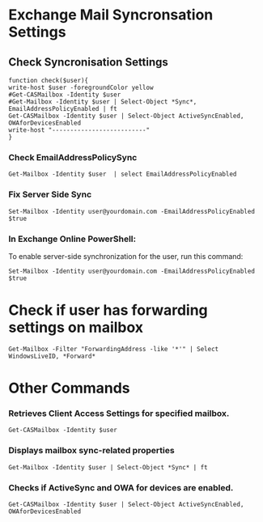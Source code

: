 # Exchange Mail Syncronsation Settings

## Check Syncronisation Settings
```
function check($user){
write-host $user -foregroundColor yellow
#Get-CASMailbox -Identity $user
#Get-Mailbox -Identity $user | Select-Object *Sync*, EmailAddressPolicyEnabled | ft
Get-CASMailbox -Identity $user | Select-Object ActiveSyncEnabled, OWAforDevicesEnabled
write-host "--------------------------"
}
```

### Check EmailAddressPolicySync
```
Get-Mailbox -Identity $user  | select EmailAddressPolicyEnabled
```
### Fix Server Side Sync
```
Set-Mailbox -Identity user@yourdomain.com -EmailAddressPolicyEnabled $true
```

### In Exchange Online PowerShell:
To enable server-side synchronization for the user, run this command:
```
Set-Mailbox -Identity user@yourdomain.com -EmailAddressPolicyEnabled $true
```

# Check if user has forwarding settings on mailbox
```
Get-Mailbox -Filter "ForwardingAddress -like '*'" | Select WindowsLiveID, *Forward*
```


# Other Commands


### Retrieves Client Access Settings for specified mailbox.
```
Get-CASMailbox -Identity $user
```
### Displays mailbox sync-related properties
```
Get-Mailbox -Identity $user | Select-Object *Sync* | ft
```
### Checks if ActiveSync and OWA for devices are enabled.
```
Get-CASMailbox -Identity $user | Select-Object ActiveSyncEnabled, OWAforDevicesEnabled
```
